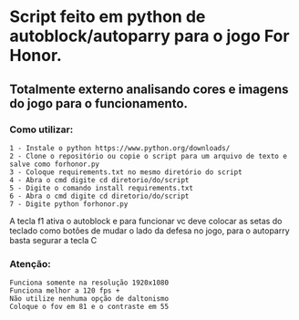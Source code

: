 # Script feito em python de autoblock/autoparry para o jogo For Honor. #

 ## Totalmente externo analisando cores e imagens do jogo para o funcionamento. ##

### Como utilizar: ###
```
1 - Instale o python https://www.python.org/downloads/
2 - Clone o repositório ou copie o script para um arquivo de texto e salve como forhonor.py
3 - Coloque requirements.txt no mesmo diretório do script
4 - Abra o cmd digite cd diretorio/do/script
5 - Digite o comando install requirements.txt
6 - Abra o cmd digite cd diretorio/do/script
7 - Digite python forhonor.py
```

A tecla f1 ativa o autoblock e para funcionar vc deve colocar as setas do teclado como botões de mudar o lado da defesa no jogo, para o autoparry basta segurar a tecla C

### Atenção: ###
```
Funciona somente na resolução 1920x1080
Funciona melhor a 120 fps +
Não utilize nenhuma opção de daltonismo
Coloque o fov em 81 e o contraste em 55
```
